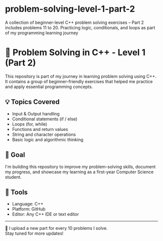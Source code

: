 # problem-solving-level-1-part-2
A collection of beginner-level C++ problem solving exercises – Part 2 includes problems 11 to 20. Practicing logic, conditionals, and loops as part of my programming learning journey
# 🚀 Problem Solving in C++ - Level 1 (Part 2)

This repository is part of my journey in learning problem solving using C++.  
It contains a group of beginner-friendly exercises that helped me practice and apply essential programming concepts.

## 💡 Topics Covered

- Input & Output handling  
- Conditional statements (if / else)  
- Loops (for, while)  
- Functions and return values  
- String and character operations  
- Basic logic and algorithmic thinking

## 🎯 Goal

I'm building this repository to improve my problem-solving skills, document my progress, and showcase my learning as a first-year Computer Science student.

## 🧰 Tools

- Language: C++  
- Platform: GitHub  
- Editor: Any C++ IDE or text editor

---

📌 I upload a new part for every 10 problems I solve.  
Stay tuned for more updates!
